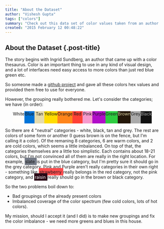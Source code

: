 ```yaml
---
title: "About the Dataset"
author: "Vishesh Gupta"
tags: ["colors"]
summary: "Check out this data set of color values taken from an author's color thesarus. The main takeaways - how do you group colors? How do you determine if there are missing/superfluous colors in the data set?"
created: "2015 February 12 00:48:22"
---
```


## About the Dataset {.post-title}

The story begins with Ingrid Sundberg, an author that came up with a color thesaurus.
Color is an important thing to use in any kind of visual design, and a lot of interfaces need easy access to more colors than just red blue green etc.

So someone made a [github project][githubcolors] and gave all these colors hex values and provided them free to use for everyone.

However, the grouping really bothered me. Let's consider the categories; we have (in order):

<span style="margin: 0 auto; width:90%; height: 40px; display:flex; justify-content:space-around; text-align:center; vertical-align: center;">
  <span style="flex:1; background-color: #fffefc;">White</span>
  <span style="flex:1; background-color: #0074d9;">Blue</span>
  <span style="flex:1; background-color: #e5dbac;">Tan</span>
  <span style="flex:1; background-color: #ffdc00;">Yellow</span>
  <span style="flex:1; background-color: #ff851b;">Orange</span>
  <span style="flex:1; background-color: #ff4136;">Red</span>
  <span style="flex:1; background-color: #f69acd;">Pink</span>
  <span style="flex:1; background-color: #b10dc9;">Purple</span>
  <span style="flex:1; background-color: #2ecc40;">Green</span>
  <span style="flex:1; background-color: #241709; color: #e5dbac;">Brown</span>
  <span style="flex:1; background-color: #aaaaaa;">Grey</span>
  <span style="flex:1; background-color: #111111; color: #aaaaaa">Black</span>
</span>

So there are 4 "neutral" categories - white, black, tan and grey. The rest are colors of some form or another (I guess brown is on the fence, but I'm calling it a color). Of the remaning 8 categories, 6 are warm colors, and 2 are cold colors, which seems a little imbalanced. On top of that, the categories themselves are a little too simplistic. Each contains about 18-21 colors, but I'm not convinced all of them are really in the right location. For example, <span style="background-color:#757b87; padding: 0.25em 2px; text-align: center;"> slate </span> is put in the blue category, but I'm pretty sure it should go in the grey category. Pink and Purple aren't really categories in their own right - something like <span style="background-color:#fc4c4e; padding: 0.25em 2px; text-align: center;"> strawberry </span> really belongs in the red category, not the pink category, and <span style="background-color:#290916; color: white; padding: 0.25em 2px; text-align: center;"> raisin </span> really should go in the brown or black category.

So the two problems boil down to:

* Bad groupings of the already present colors
* Imbalanced coverage of the color spectrum (few cold colors, lots of hot colors).

My mission, should I accept it (and I did) is to make new groupings and fix the color imbalance - we need more greens and blues in this house.

[githubcolors]: http://dudleystorey.github.io/thenewdefaults/

